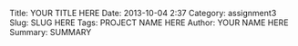 Title: YOUR TITLE HERE
Date: 2013-10-04 2:37
Category: assignment3
Slug: SLUG HERE
Tags: PROJECT NAME HERE
Author: YOUR NAME HERE
Summary: SUMMARY
